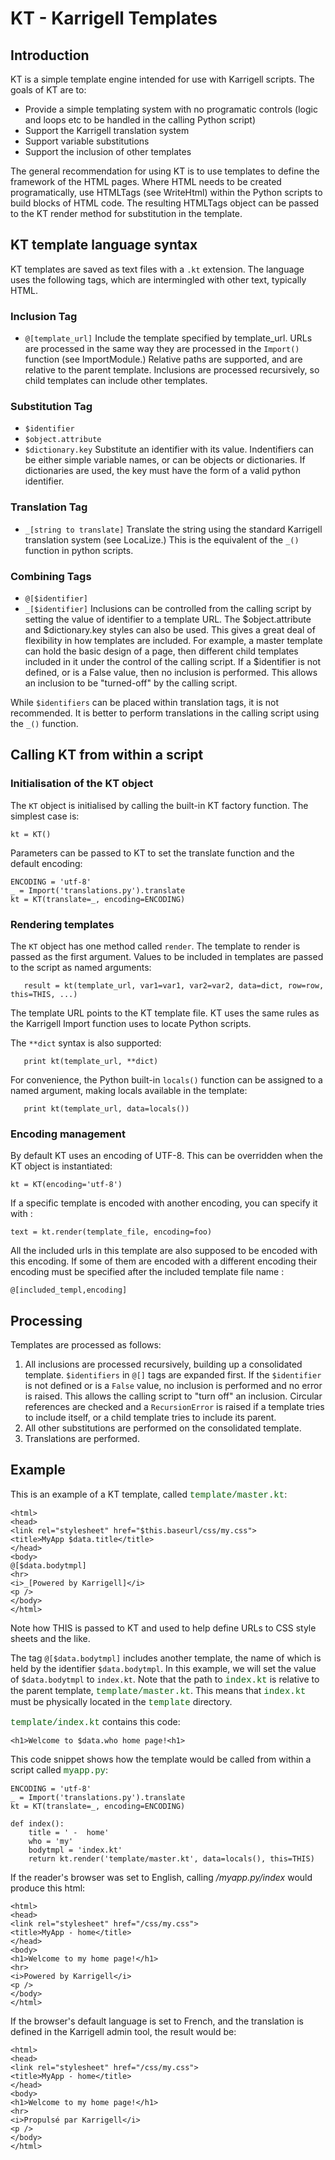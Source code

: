 # KT - Karrigell Templates #


## Introduction ##
KT is a simple template engine intended for use with Karrigell scripts. The goals of KT are to:
  * Provide a simple templating system with no programatic controls (logic and loops etc to be handled in the calling Python script)
  * Support the Karrigell translation system
  * Support variable substitutions
  * Support the inclusion of other templates

The general recommendation for using KT is to use templates to define the framework of the HTML pages. Where HTML needs to be created programatically, use HTMLTags (see WriteHtml) within the Python scripts to build blocks of HTML code. The resulting HTMLTags object can be passed to the KT render method for substitution in the template.

## KT template language syntax ##

KT templates are saved as text files with a `.kt` extension. The language uses the following tags, which are intermingled with other text, typically HTML.

### Inclusion Tag ###
  * `@[template_url]`
Include the template specified by template\_url. URLs are processed in the same way they are processed in the `Import()` function (see ImportModule.) Relative paths are supported, and are relative to the parent template. Inclusions are processed recursively, so child templates can include other templates.

### Substitution Tag ###
  * `$identifier`
  * `$object.attribute`
  * `$dictionary.key`
Substitute an identifier with its value. Indentifiers can be either simple variable names, or can be objects or dictionaries. If dictionaries are used, the key must have the form of a valid python identifier.

### Translation Tag ###
  * `_[string to translate]`
Translate the string using the standard Karrigell translation system (see LocaLize.) This is the equivalent of the `_()` function in python scripts.

### Combining Tags ###
  * `@[$identifier]`
  * `_[$identifier]`
Inclusions can be controlled from the calling script by setting the value of identifier to a template URL. The $object.attribute and $dictionary.key styles can also be used. This gives a great deal of flexibility in how templates are included. For example, a master template can hold the basic design of a page, then different child templates included in it under the control of the calling script. If a $identifier is not defined, or is a False value, then no inclusion is performed. This allows an inclusion to be "turned-off" by the calling script.

While `$identifiers` can be placed within translation tags, it is not recommended. It is better to perform translations in the calling script using the `_()` function.

## Calling KT from within a script ##

### Initialisation of the KT object ###
The `KT` object is initialised by calling the built-in KT factory function. The simplest case is:
```
kt = KT()
```
Parameters can be passed to KT to set the translate function and the default encoding:
```
ENCODING = 'utf-8'
_ = Import('translations.py').translate
kt = KT(translate=_, encoding=ENCODING)
```

### Rendering templates ###
The `KT` object has one method called `render`. The template to render is passed as the first argument. Values to be included in templates are passed to the script as named arguments:
```
   result = kt(template_url, var1=var1, var2=var2, data=dict, row=row, this=THIS, ...) 
```
The template URL points to the KT template file. KT uses the same rules as the Karrigell Import function uses to locate Python scripts.

The `**dict` syntax is also supported:
```
   print kt(template_url, **dict)
```
For convenience, the Python built-in `locals()` function can be assigned to a named argument, making locals available in the template:
```
   print kt(template_url, data=locals())
```

### Encoding management ###
By default KT uses an encoding of UTF-8. This can be overridden when the KT object is instantiated:
```
kt = KT(encoding='utf-8')
```
If a specific template is encoded with another encoding, you can specify it with :
```
text = kt.render(template_file, encoding=foo)
```
All the included urls in this template are also supposed to be encoded with this encoding. If some of them are encoded with a different encoding their encoding must be specified after the included template file name :
```
@[included_templ,encoding]
```

## Processing ##

Templates are processed as follows:
  1. All inclusions are processed recursively, building up a consolidated template. `$identifiers` in `@[]` tags are expanded first. If the `$identifier` is not defined or is a `False` value, no inclusion is performed and no error is raised. This allows the calling script to "turn off" an inclusion. Circular references are checked and a `RecursionError` is raised if a template tries to include itself, or a child template tries to include its parent.
  1. All other substitutions are performed on the consolidated template.
  1. Translations are performed.

## Example ##

This is an example of a KT template, called <font color='#106010' face='courier'>template/master.kt</font>:
```
<html>
<head>
<link rel="stylesheet" href="$this.baseurl/css/my.css">
<title>MyApp $data.title</title>
</head>
<body>
@[$data.bodytmpl]
<hr>
<i>_[Powered by Karrigell]</i>
<p />
</body>
</html>
```
Note how THIS is passed to KT and used to help define URLs to CSS style sheets and the like.

The tag `@[$data.bodytmpl]` includes another template, the name of which is held by the identifier `$data.bodytmpl`. In this example, we will set the value of `$data.bodytmpl` to `index.kt`. Note that the path to <font color='#106010' face='courier'>index.kt</font> is relative to the parent template, <font color='#106010' face='courier'>template/master.kt</font>. This means that <font color='#106010' face='courier'>index.kt</font> must be physically located in the <font color='#106010' face='courier'>template</font> directory.

<font color='#106010' face='courier'>template/index.kt</font> contains this code:
```
<h1>Welcome to $data.who home page!<h1>
```
This code snippet shows how the template would be called from within a script called <font color='#106010' face='courier'>myapp.py</font>:
```
ENCODING = 'utf-8'
_ = Import('translations.py').translate
kt = KT(translate=_, encoding=ENCODING)

def index():
    title = ' -  home'
    who = 'my'
    bodytmpl = 'index.kt'
    return kt.render('template/master.kt', data=locals(), this=THIS)
```
If the reader's browser was set to English, calling _/myapp.py/index_ would produce this html:
```
<html>
<head>
<link rel="stylesheet" href="/css/my.css">
<title>MyApp - home</title>
</head>
<body>
<h1>Welcome to my home page!</h1>
<hr>
<i>Powered by Karrigell</i>
<p />
</body>
</html>
```
If the browser's default language is set to French, and the translation is defined in the Karrigell admin tool, the result would be:
```
<html>
<head>
<link rel="stylesheet" href="/css/my.css">
<title>MyApp - home</title>
</head>
<body>
<h1>Welcome to my home page!</h1>
<hr>
<i>Propulsé par Karrigell</i>
<p />
</body>
</html>
```